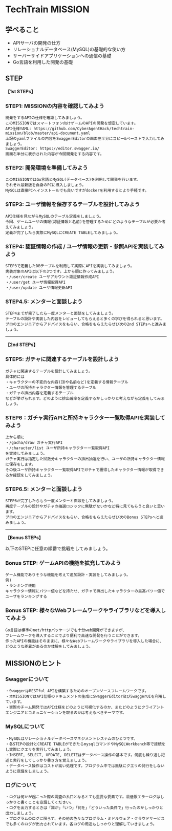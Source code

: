 # TechTrain MISSION
## 学べること
- APIサーバの開発の仕方
- リレーショナルデータベース(MySQL)の基礎的な使い方
- サーバーサイドアプリケーションへの通信の基礎
- Go言語を利用した開発の基礎

## STEP
**【1st STEPs】**
### STEP1: MISSIONの内容を確認してみよう
```
開発をするAPIの仕様を確認してみましょう。
このMISSIONではスマートフォン向けゲームのAPIの開発を想定しています。
API仕様YAML: https://github.com/CyberAgentHack/techtrain-mission/blob/master/api-document.yaml
上記のyamlファイルの内容をSwaggerEditorの画面左半分にコピー&ペーストで入力してみましょう。
SwaggerEditor: https://editor.swagger.io/
画面右半分に表示された内容が今回開発をする内容です。
```

### STEP2: 開発環境を準備してみよう
```
このMISSIONではGo言語とMySQL(データベース)を利用して開発を行います。
それぞれ最新版を自身のPCに導入しましょう。
MySQLは直接PCへインストールでも良いですがdockerを利用するとより手軽です。
```

### STEP3: ユーザ情報を保存するテーブルを設計してみよう
```
API仕様を見ながらMySQLのテーブル定義をしましょう。
今回、ゲームユーザの情報(認証情報と名前)を管理するためにどのようなテーブルが必要か考えてみましょう。
定義が完了したら実際にMySQLにCREATE TABLEしてみましょう。
```

### STEP4: 認証情報の作成 / ユーザ情報の更新・参照APIを実装してみよう
```
STEP3で定義したDBテーブルを利用して実際にAPIを実装してみましょう。
実装対象のAPIは以下の3つです。上から順に作ってみましょう。
・/user/create ユーザアカウント認証情報作成API
・/user/get ユーザ情報取得API
・/user/update ユーザ情報更新API
```

### STEP4.5: メンターと面談しよう
```
STEP4までが完了したら一度メンターと面談をしてみましょう。
テーブルの設計や実装した内容をレビューしてもらえると多くの学びを得られると思います。
プロのエンジニアからアドバイスをもらい、合格をもらえたらぜひ次の2nd STEPsへと進みましょう。
```
---
**【2nd STEPs】**

### STEP5: ガチャに関連するテーブルを設計しよう
```
ガチャに関連するテーブルを設計してみましょう。
具体的には
・キャラクターの不変的な内容(IDや名前など)を定義する情報テーブル
・ユーザの所持キャラクター情報を管理するテーブル
・ガチャの排出内容を定義するテーブル
などが挙げられます。どのように排出確率を定義するかしっかりと考えながら定義をしてみましょう。
```

### STEP6：ガチャ実行APIと所持キャラクター一覧取得APIを実装してみよう
```
上から順に
・/gacha/draw ガチャ実行API
・/character/list ユーザ所持キャラクター一覧取得API
を実装してみましょう。
ガチャ実行は指定した回数分キャラクターの排出抽選を行い、ユーザの所持キャラクター情報に保存をします。
その後ユーザ所持キャラクター一覧取得APIでガチャで獲得したキャラクター情報が取得できるか確認をしてみましょう。
```

### STEP6.5: メンターと面談しよう
```
STEP6が完了したらもう一度メンターと面談をしてみましょう。
再度テーブルの設計やガチャの抽選ロジックに無駄がないかなど特に見てもらうと良いと思います。
プロのエンジニアからアドバイスをもらい、合格をもらえたらぜひ次のBonus STEPsへと進みましょう。
```
---
**【Bonus STEPs】**

以下のSTEPに任意の順番で挑戦をしてみましょう。

### Bonus STEP: ゲームAPIの機能を拡充してみよう
```
ゲーム機能でありそうな機能を考えて追加設計・実装をしてみましょう。
例)
・ランキング機能
キャラクター情報にパワー値などを持たせ、ガチャで排出したキャラクターの最高パワー値でユーザをランキングする
```
### Bonus STEP: 様々なWebフレームワークやライブラリなどを導入してみよう
```
Go言語は標準のnet/httpパッケージでも十分web開発ができますが、
フレームワークを導入することでより便利で高速な開発を行うことができます。
作ったAPIの機能はそのままに、様々なWebフレームワークやライブラリを導入した場合に、
どのような差異があるのか体験をしてみましょう。
```

## MISSIONのヒント
### Swaggerについて
```
・SwaggerはRESTful APIを構築するためのオープンソースフレームワークです。
・本MISSIONではAPI仕様のドキュメントの生成にSwaggerEditor及びSwaggerUIを利用しています。
・実際のチーム開発ではAPI仕様をどのように可視化するのか、またどのようにクライアントエンジニアとコミュニケーションを取るのかは考えるべきテーマです。
```

### MySQLについて
```
・MySQLはリレーショナルデータベースマネジメントシステムのひとつです。
・各STEPの設計とCREATE TABLEができたらmysqlコマンドやMySQLWorkbench等で接続をし実際にクエリを実行してみましょう。
・INSERT, SELECT, UPDATE, DELETEはデータベース操作の基本です。何度も繰り返し記述と実行をしてしっかり書き方を覚えましょう。
・データベース操作はコストが高い処理です。プログラム中では無駄にクエリの発行をしないように意識をしましょう。
```

### ログについて
```
・ログは何かが起こった際の調査の糸口となるとても重要な要素です。最低限エラーログはしっかりと書くことを意識してください。
・ログを出力するときは「誰が」「いつ」「何を」「どういった条件で」行ったのかしっかりと出力しましょう。
・プログラムのログに限らず、その他の色々なプログラム・ミドルウェア・クラウドサービスでも多くのログが出力されています。各ログの用途もしっかりと理解していきましょう。
```